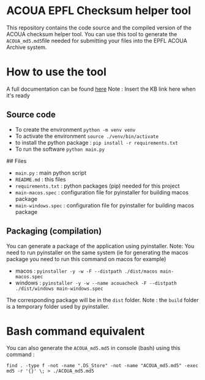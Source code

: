 ACOUA EPFL Checksum helper tool
========

This repository contains the code source and the compiled version of the ACOUA checksum helper tool.
You can use this tool to generate the ```ACOUA_md5.md5```file needed for submitting your files into the EPFL ACOUA Archive system.


# How to use the tool

A full documentation can be found [here]() Note : Insert the KB link here when it's ready


## Source code

* To create the environment ```python -m venv venv```
* To activate the environment ```source ./venv/bin/activate```
* to install the python package : ```pip install -r requirements.txt```
* To run the software ```python main.py```

## Files

* ```main.py``` : main python script
* ```README.md``` : this files
* ```requirements.txt``` : python packages (pip) needed for this project
* ```main-macos.spec``` : configuration file for pyinstaller for building macos package
* ```main-windows.spec``` : configuration file for pyinstaller for building macos package


## Packaging (compilation)

You can generate a package of the application using pyinstaller.
Note: You need to run pyinstaller on the same system (ie for generating the macos package you need to run this command on macos for example)

* macos :  ```pyinstaller -y -w -F --distpath ./dist/macos main-macos.spec```
* windows : ```pyinstaller -y -w --name acouacheck -F --distpath ./dist/windows main-windows.spec ```

The corresponding package will be in the ```dist``` folder.
Note : the ```build``` folder is a temporary folder used by pyinstaller.

# Bash command equivalent

You can also generate the ```ACOUA_md5.md5``` in console (bash) using this command :

```find . -type f -not -name ".DS_Store" -not -name "ACOUA_md5.md5" -exec md5 -r '{}' \; > ./ACOUA_md5.md5```
